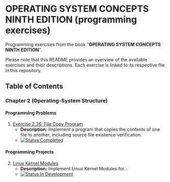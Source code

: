 # **OPERATING SYSTEM CONCEPTS NINTH EDITION (programming exercises)**

Programming exercises from the book "**OPERATING SYSTEM CONCEPTS NINTH EDITION**". 

Please note that this README provides an overview of the available exercises and their descriptions. Each exercise is linked to its respective file in this repository.

## Table of Contents

### Chapter 2 (Operating-System Structure)

#### Programming Problems

1. [Exercise 2.26: File Copy Program](2.26)  
   - **Description:** Implement a program that copies the contents of one file to another, including source file existence verification.
   - <a href="#">
     <img src="https://img.shields.io/badge/Status-Completed-brightgreen?style=for-the-badge" alt="Status Completed">
   </a>
#### Programming Projects
2. [Linux Kernel Modules](Linux%20Kernel%20Modules) 
   - **Description:** Implement Linux Kernel Modules for...
   - <a href="#">
     <img src="https://img.shields.io/badge/Status-In%20Development-red?style=for-the-badge" alt="Status In Development">
   </a>
